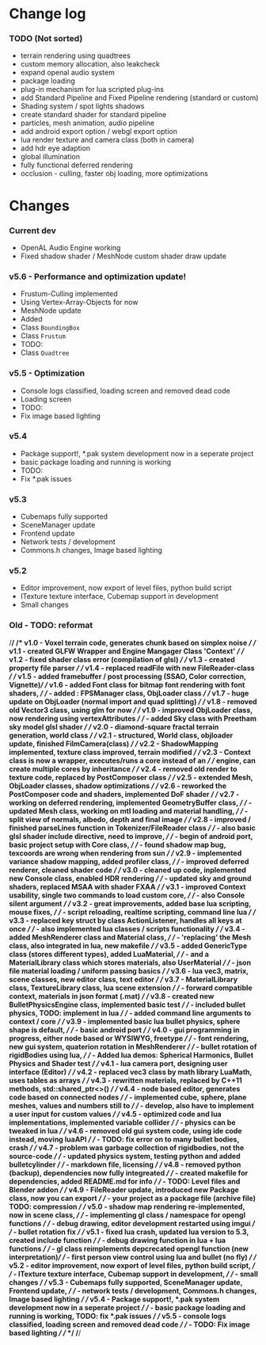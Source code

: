 Change log
======

### TODO (Not sorted)

* terrain rendering using quadtrees
* custom memory allocation, also leakcheck
* expand openal audio system
* package loading
* plug-in mechanism for lua scripted plug-ins
* add Standard Pipeline and Fixed Pipeline rendering (standard or custom)
* Shading system / spot lights shadows
* create standard shader for standard pipeline
* particles, mesh animation, audio pipeline
* add android export option  / webgl export option
* lua render texture and camera class (both in camera)
* add hdr eye adaption
* global illumination
* fully functional deferred rendering
* occlusion - culling, faster obj loading, more optimizations


Changes
====


### Current dev

* OpenAL Audio Engine working
* Fixed shadow shader / MeshNode custom shader draw update

### v5.6 - Performance and optimization update!

* Frustum-Culling implemented
* Using Vertex-Array-Objects for now
* MeshNode update
* Added
 * Class `BoundingBox`
 * Class `Frustum`
* TODO:
 * Class `Quadtree`

### v5.5 - Optimization

* Console logs classified, loading screen and removed dead code
* Loading screen
* TODO:
 * Fix image based lighting

### v5.4

* Package support!, *.pak system development now in a seperate project
* basic package loading and running is working
* TODO:
 * Fix *.pak issues

### v5.3

* Cubemaps fully supported
* SceneManager update
* Frontend update  
* Network tests / development
* Commons.h changes, Image based lighting

### v5.2

* Editor improvement, now export of level files, python build script
* ITexture texture interface, Cubemap support in development
* Small changes

### Old - TODO: reformat

/********************************************************************************/
/* v1.0 - Voxel terrain code, generates chunk based on simplex noise            */
/* v1.1 - created GLFW Wrapper and Engine Mangager Class 'Context'              */
/* v1.2 - fixed shader class error (compilation of glsl)                        */
/* v1.3 - created property file parser                                          */
/* v1.4 - replaced readFile with new FileReader-class                           */
/* v1.5 - added framebuffer / post processing (SSAO, Color correction, Vignette)*/
/* v1.6 - added Font class for bitmap font rendering with font shaders,         */
/*      - added : FPSManager class, ObjLoader class                             */
/* v1.7 - huge update on ObjLoader (normal import and quad splitting)           */
/* v1.8 - removed old Vector3 class, using glm for now                          */
/* v1.9 - improved ObjLoader class, now rendering using vertexAttributes        */
/*      - added Sky class with Preetham sky model glsl shader                   */
/* v2.0 - diamond-square fractal terrain generation, world class                */
/* v2.1 - structured, World class, objloader update, finished FilmCamera(class) */
/* v2.2 - ShadowMapping implemented, texture class improved, terrain modified   */
/* v2.3 - Context class is now a wrapper, executes/runs a core instead of an    */
/*        engine, can create multiple cores by inheritance                      */
/* v2.4 - removed old render to texture code, replaced by PostComposer class    */
/* v2.5 - extended Mesh, ObjLoader classes, shadow optimizations                */
/* v2.6 - reworked the PostComposer code and shaders, implemented DoF shader    */
/* v2.7 - working on deferred rendering, implemented GeometryBuffer class,      */
/*      - updated Mesh class, working on mtl loading and material handling,     */
/*      - split view of normals, albedo, depth and final image                  */
/* v2.8 - improved / finished parseLines function in Tokenizer/FileReader class */
/*      - also basic glsl shader include directive, need to improve,            */
/*      - begin of android port, basic project setup with Core class,           */
/*      - found shadow map bug, texcoords are wrong when rendering from sun     */
/* v2.9 - implemented variance shadow mapping, added profiler class,            */
/*      - improved deferred renderer, cleaned shader code                       */
/* v3.0 - cleaned up code, inplemented new Console class, enabled HDR rendering */
/*      - updated sky and ground shaders, replaced MSAA with shader FXAA        */
/* v3.1 - improved Context usability, single two commands to load custom core,  */
/*      - also Console silent argument                                          */
/* v3.2 - great improvements, added base lua scripting, mouse fixes,            */
/*      - script reloading, realtime scripting, command line lua                */
/* v3.3 - replaced key struct by class ActionListener, handles all keys at once */
/*      - also implemented lua classes / scripts functionality                  */
/* v3.4 - added MeshRenderer class and Material class,                          */
/*      - 'replacing' the Mesh class, also integrated in lua, new makefile      */
/* v3.5 - added GenericType class (stores different types), added LuaMaterial,  */
/*      - and a MaterialLibrary class which stores materials, also UserMaterial */
/*      - json file material loading / uniform passing basics                   */
/* v3.6 - lua vec3, matrix, scene classes, new editor class, text editor        */
/* v3.7 - MaterialLibrary class, TextureLibrary class, lua scene extension      */
/*      - forward compatible context, materials in json format (.mat)           */
/* v3.8 - created new BulletPhysicsEngine class, implemented basic test         */
/*      - included bullet physics, TODO: implement in lua                       */
/*      - added command line arguments to context / core                        */
/* v3.9 - implemented basic lua bullet physics, sphere shape is default,        */
/*      - basic android port                                                    */
/* v4.0 - gui programming in progress, either node based or WYSIWYG, freetype   */
/*      - font rendering, new gui system, quaterion rotation in MeshRenderer    */
/*      - bullet rotation of rigidBodies using lua,                             */
/*      - Added lua demos: Spherical Harmonics, Bullet Physics and Shader test  */
/* v4.1 - lua camera port, designing user interface (Editor)                    */
/* v4.2 - replaced vec3 class by math library LuaMath, uses tables as arrays    */
/* v4.3 - rewritten materials, replaced by C++11 methods, std::shared_ptr<>()   */
/* v4.4 - node based editor, generates code based on connected nodes            */
/*      - implemented cube, sphere, plane meshes, values and numbers still to   */
/*      - develop, also have to implement a user input for custom values        */
/* v4.5 - optimized code and lua implementations, implemented variable collider */
/*      - physics can be tweaked in lua                                         */
/* v4.6 - removed old gui system code, using ide code instead, moving luaAPI    */
/*      - TODO: fix error on to many bullet bodies, crash                       */
/* v4.7 - problem was garbage collection of rigidbodies, not the source-code    */
/*      - updated physics system, testing python and added bulletcylinder       */
/*      - markdown file, licensing                                              */
/* v4.8 - removed python (backup), dependencies now fully integreated			*/
/*		- created makefile for dependencies, added README.md for info 			*/
/*      - TODO: Level files and Blender addon                                   */
/* v4.9 - FileReader update, introduced new Package class, now you can export   */
/*      - your project as a package file (archive file) TODO: compression       */
/* v5.0 - shadow map rendering re-implemented, now in scene class,              */
/*      - implementing gl class / namespace for opengl functions                */
/*      - debug drawing, editor development restarted using imgui               */
/*      - bullet rotation fix                                                   */
/* v5.1 - fixed lua crash, updated lua version to 5.3, created include function */
/*      - debug drawing function in lua + lua functions                         */
/*      - gl class reimplements depcrecated opengl function (new interpretation)*/
/*      - first person view control using lua and bullet (no fly)               */
/* v5.2 - editor improvement, now export of level files, python build script,   */
/*      - ITexture texture interface, Cubemap support in development,           */
/*      - small changes                                                         */
/* v5.3 - Cubemaps fully supported, SceneManager update, Frontend update,       */
/*      - network tests / development, Commons.h changes, Image based lighting  */
/* v5.4 - Package support!, *.pak system development now in a seperate project  */
/*      - basic package loading and running is working, TODO: fix *.pak issues  */
/* v5.5 - console logs classified, loading screen and removed dead code         */
/*      - TODO: Fix image based lighting                                        */
/*                                                                              */
/********************************************************************************/
